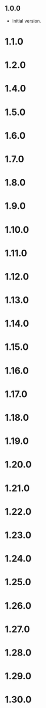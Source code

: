 ## 1.0.0

- Initial version.
# 1.1.0
# 1.2.0
# 1.4.0
# 1.5.0
# 1.6.0
# 1.7.0
# 1.8.0
# 1.9.0
# 1.10.0
# 1.11.0
# 1.12.0
# 1.13.0
# 1.14.0
# 1.15.0
# 1.16.0
# 1.17.0
# 1.18.0
# 1.19.0
# 1.20.0
# 1.21.0
# 1.22.0
# 1.23.0
# 1.24.0
# 1.25.0
# 1.26.0
# 1.27.0
# 1.28.0
# 1.29.0
# 1.30.0
